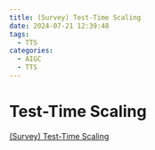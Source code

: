 ```yaml
---
title: (Survey) Test-Time Scaling
date: 2024-07-21 12:39:48
tags:
  - TTS
categories:
  - AIGC  
  - TTS
---
```


<p></p>
<!-- more -->


# Test-Time Scaling
[(Survey) Test-Time Scaling](https://candied-skunk-1ca.notion.site/A-Survey-on-Test-Time-Scaling-in-Large-Language-Models-What-How-Where-and-How-Well-227bfe21108480ff95e4c0c105c3c74b?source=copy_link)